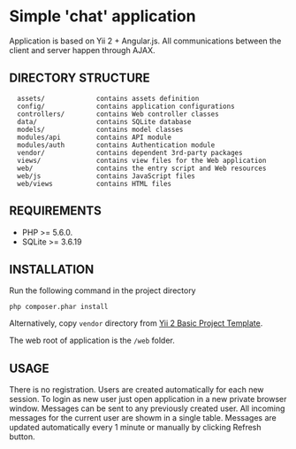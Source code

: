 Simple 'chat' application
=======================================================
Application is based on Yii 2 + Angular.js. All communications between the client and server happen through AJAX.

DIRECTORY STRUCTURE
-------------------

      assets/             contains assets definition
      config/             contains application configurations
      controllers/        contains Web controller classes
      data/               contains SQLite database
      models/             contains model classes
      modules/api         contains API module
      modules/auth        contains Authentication module
      vendor/             contains dependent 3rd-party packages
      views/              contains view files for the Web application
      web/                contains the entry script and Web resources
      web/js              contains JavaScript files 
      web/views           contains HTML files


REQUIREMENTS
------------

* PHP >= 5.6.0.
* SQLite >= 3.6.19

INSTALLATION
------------

Run the following command in the project directory
```
php composer.phar install
```
Alternatively, copy `vendor` directory from [Yii 2 Basic Project Template](http://www.yiiframework.com/download/).

The web root of application is the `/web` folder.

USAGE
-----
There is no registration. Users are created automatically for each new session. To login as new user just open application in a new private browser window. Messages can be sent to any previously created user. All incoming messages for the current user are showm in a single table. Messages are updated automatically every 1 minute or manually by clicking Refresh button.
